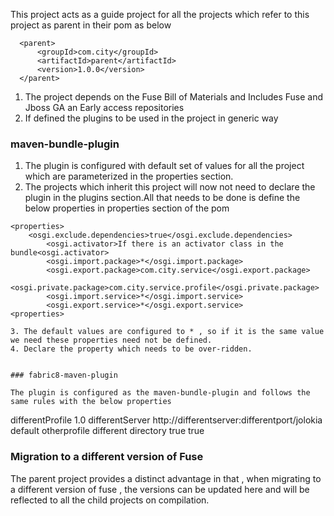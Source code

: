 This project acts as a guide project for all the projects which refer to this project as parent in their pom as below

```
  <parent>
      <groupId>com.city</groupId>
      <artifactId>parent</artifactId>
      <version>1.0.0</version>
  </parent>
 ```
 
 1. The project depends on the Fuse Bill of Materials and Includes Fuse and Jboss GA an Early access repositories
 2. If defined the plugins to be used in the project in generic way 
 

### maven-bundle-plugin

 
1. The plugin is configured with default set of values for all the project which are parameterized in the properties section.
2. The projects which inherit this project will now not need to declare the plugin in the plugins section.All that needs to be done is 
   define the below properties in properties section of the pom
   
```
<properties>
    <osgi.exclude.dependencies>true</osgi.exclude.dependencies>
		<osgi.activator>If there is an activator class in the bundle<osgi.activator>
		<osgi.import.package>*</osgi.import.package>
		<osgi.export.package>com.city.service</osgi.export.package>
		<osgi.private.package>com.city.service.profile</osgi.private.package>
		<osgi.import.service>*</osgi.import.service>
		<osgi.export.service>*</osgi.export.service>
<properties>

3. The default values are configured to * , so if it is the same value we need these properties need not be defined.
4. Declare the property which needs to be over-ridden.


### fabric8-maven-plugin

The plugin is configured as the maven-bundle-plugin and follows the same rules with the below properties

```
<properties>
  <profileName>differentProfile</profileName>
  <profileVersion>1.0</profileVersion>
  <serverId>differentServer</serverId>
  <jolokiaUrl>http://differentserver:differentport/jolokia</jolokiaUrl>
  <parentProfiles>default otherprofile</parentProfiles>
  <profileConfigDir>different directory</profileConfigDir>
  <isAbstractProfile>true</isAbstractProfile>
  <isIncludeArtifact>true</isIncludeArtifact>
</properties>
</properties>


### Migration to a different version of Fuse

The parent project provides a distinct advantage in that , when migrating to a different version of fuse , the versions can be 
updated here and will be reflected to all the child  projects on compilation.
